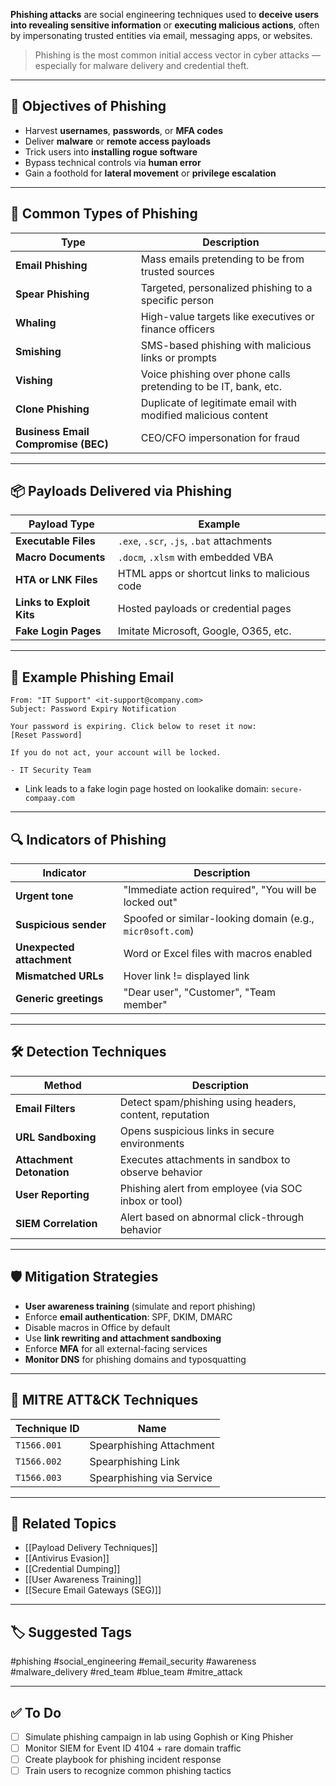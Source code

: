 **Phishing attacks** are social engineering techniques used to **deceive users into revealing sensitive information** or **executing malicious actions**, often by impersonating trusted entities via email, messaging apps, or websites.

> Phishing is the most common initial access vector in cyber attacks — especially for malware delivery and credential theft.

---

## 🎯 Objectives of Phishing

- Harvest **usernames**, **passwords**, or **MFA codes**
- Deliver **malware** or **remote access payloads**
- Trick users into **installing rogue software**
- Bypass technical controls via **human error**
- Gain a foothold for **lateral movement** or **privilege escalation**

---

## 🧱 Common Types of Phishing

| Type              | Description                                             |
|-------------------|---------------------------------------------------------|
| **Email Phishing** | Mass emails pretending to be from trusted sources      |
| **Spear Phishing** | Targeted, personalized phishing to a specific person   |
| **Whaling**        | High-value targets like executives or finance officers |
| **Smishing**       | SMS-based phishing with malicious links or prompts     |
| **Vishing**        | Voice phishing over phone calls pretending to be IT, bank, etc. |
| **Clone Phishing** | Duplicate of legitimate email with modified malicious content |
| **Business Email Compromise (BEC)** | CEO/CFO impersonation for fraud       |

---

## 📦 Payloads Delivered via Phishing

| Payload Type        | Example                                        |
|---------------------|------------------------------------------------|
| **Executable Files** | `.exe`, `.scr`, `.js`, `.bat` attachments     |
| **Macro Documents**  | `.docm`, `.xlsm` with embedded VBA            |
| **HTA or LNK Files** | HTML apps or shortcut links to malicious code |
| **Links to Exploit Kits** | Hosted payloads or credential pages     |
| **Fake Login Pages** | Imitate Microsoft, Google, O365, etc.         |

---

## 📘 Example Phishing Email

```text
From: "IT Support" <it-support@company.com>
Subject: Password Expiry Notification

Your password is expiring. Click below to reset it now:
[Reset Password]

If you do not act, your account will be locked.

- IT Security Team
```

- Link leads to a fake login page hosted on lookalike domain: `secure-compaay.com`

---

## 🔍 Indicators of Phishing

|Indicator|Description|
|---|---|
|**Urgent tone**|"Immediate action required", "You will be locked out"|
|**Suspicious sender**|Spoofed or similar-looking domain (e.g., `micr0soft.com`)|
|**Unexpected attachment**|Word or Excel files with macros enabled|
|**Mismatched URLs**|Hover link != displayed link|
|**Generic greetings**|"Dear user", "Customer", "Team member"|

---

## 🛠 Detection Techniques

|Method|Description|
|---|---|
|**Email Filters**|Detect spam/phishing using headers, content, reputation|
|**URL Sandboxing**|Opens suspicious links in secure environments|
|**Attachment Detonation**|Executes attachments in sandbox to observe behavior|
|**User Reporting**|Phishing alert from employee (via SOC inbox or tool)|
|**SIEM Correlation**|Alert based on abnormal click-through behavior|

---

## 🛡 Mitigation Strategies

- **User awareness training** (simulate and report phishing)
- Enforce **email authentication**: SPF, DKIM, DMARC
- Disable macros in Office by default
- Use **link rewriting and attachment sandboxing**
- Enforce **MFA** for all external-facing services
- **Monitor DNS** for phishing domains and typosquatting

---

## 🧠 MITRE ATT&CK Techniques

|Technique ID|Name|
|---|---|
|`T1566.001`|Spearphishing Attachment|
|`T1566.002`|Spearphishing Link|
|`T1566.003`|Spearphishing via Service|

---

## 🔗 Related Topics

- [[Payload Delivery Techniques]]
- [[Antivirus Evasion]]
- [[Credential Dumping]]
- [[User Awareness Training]]
- [[Secure Email Gateways (SEG)]]

---

## 🏷 Suggested Tags

#phishing #social_engineering #email_security #awareness #malware_delivery #red_team #blue_team #mitre_attack

---

## ✅ To Do

- [ ]  Simulate phishing campaign in lab using Gophish or King Phisher
- [ ]  Monitor SIEM for Event ID 4104 + rare domain traffic
- [ ]  Create playbook for phishing incident response
- [ ]  Train users to recognize common phishing tactics